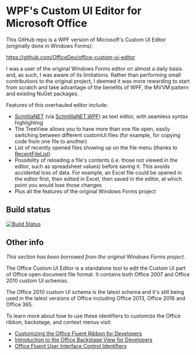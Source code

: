 
WPF's Custom UI Editor for Microsoft Office
===============

This GitHub repo is a WPF version of Microsoft's Custom UI Editor (originally done in Windows Forms):

https://github.com/OfficeDev/office-custom-ui-editor


I was a user of the original Windows Forms editor on almost a daily basis and, as such, I was aware of its limitations. Rather than performing small contributions
to the original project, I deemed it was more rewarding to start from scratch and take advantage of the benefits of WPF, the MVVM pattern and existing NuGet packages.

Features of this overhauled editor include:
- [ScintillaNET](https://github.com/jacobslusser/ScintillaNET) (via [SctintillaNET.WPF](https://github.com/Stumpii/ScintillaNET.WPF/tree/master/ScintillaNET.WPF)) as text editor, with seamless syntax highlighting
- The TreeView allows you to have more than one file open, easily switching between different customUI files (for example, for copying code from one file to another)
- List of recently opened files showing up on the file menu (thanks to [RecentFileList](https://www.codeproject.com/Articles/23731/RecentFileList-a-WPF-MRU))
- Possibility of reloading a file's contents (i.e. those not viewed in the editor, such as spreadsheet values) before saving it. This avoids accidental loss of data. For example, 
an Excel file could be opened in the editor first, then edited in Excel, then saved in the editor, at which point you would lose those changes
- Plus all the features of the original Windows Forms project

Build status
------------

[![Build Status](https://dev.azure.com/fernandreu-public/Custom%20UI%20Editor/_apis/build/status/BuildAndTest?branchName=master)](https://dev.azure.com/fernandreu-public/Custom%20UI%20Editor/_build/latest?definitionId=1&branchName=master)

Other info
----------

*This section has been borrowed from the original Windows Forms project.*

The Office Custom UI Editor is a standalone tool to edit the Custom UI part of Office open document file format. 
It contains both Office 2007 and Office 2010 custom UI schemas. 

The Office 2010 custom UI schema is the latest schema and it's still being used in the latest versions of Office including Office 2013, Office 2016 and Office 365.

To learn more about how to use these identifiers to customize the Office ribbon, backstage, and context menus visit:
 - [Customizing the Office Fluent Ribbon for Developers](https://msdn.microsoft.com/en-us/library/aa338202(v=office.14).aspx)
 - [Introduction to the Office Backstage View for Developers](https://msdn.microsoft.com/en-us/library/ee691833(office.14).aspx)
 - [Office Fluent User Interface Control Identifiers](https://github.com/OfficeDev/office-fluent-ui-command-identifiers)
